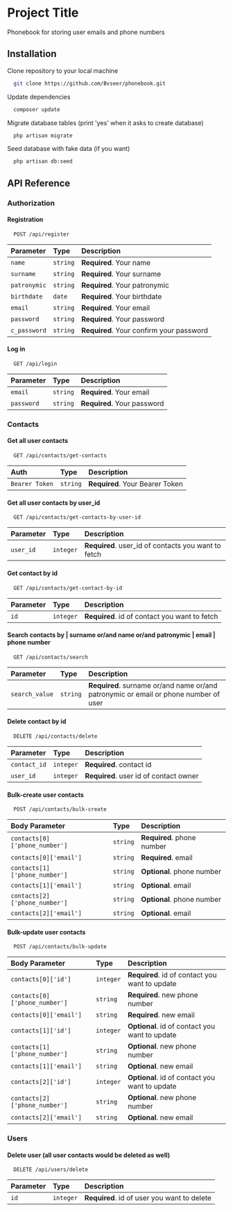 
# Project Title

Phonebook for storing user emails and phone numbers



## Installation

Clone repository to your local machine

```bash
  git clone https://github.com/Bvseer/phonebook.git
```
Update dependencies
```bash
  composer update
``` 
Migrate database tables (print 'yes' when it asks to create database)
```bash
  php artisan migrate
``` 
Seed database with fake data (if you want)
```bash
  php artisan db:seed
``` 

## API Reference

### Authorization

#### Registration

```http
  POST /api/register
```

| Parameter | Type     | Description                |
| :-------- | :------- | :------------------------- |
| `name`       | `string` | **Required**. Your name |
| `surname`    | `string` | **Required**. Your surname |
| `patronymic` | `string` | **Required**. Your patronymic |
| `birthdate`  | `date` | **Required**. Your birthdate |
| `email`      | `string` | **Required**. Your email |
| `password`   | `string` | **Required**. Your password |
| `c_password` | `string` | **Required**. Your confirm your password |

#### Log in

```http
  GET /api/login
```

| Parameter | Type     | Description                |
| :-------- | :------- | :------------------------- |
| `email`      | `string` | **Required**. Your email |
| `password`   | `string` | **Required**. Your password |

### Contacts

#### Get all user contacts

```http
  GET /api/contacts/get-contacts
```

| Auth      | Type     | Description                |
| :-------- | :------- | :------------------------- |
| `Bearer Token` | `string` | **Required**. Your Bearer Token |

#### Get all user contacts by user_id

```http
  GET /api/contacts/get-contacts-by-user-id
```

| Parameter | Type     | Description                       |
| :-------- | :------- | :-------------------------------- |
| `user_id` | `integer` | **Required**. user_id of contacts you want to fetch |

#### Get contact by id

```http
  GET /api/contacts/get-contact-by-id
```

| Parameter | Type     | Description                       |
| :-------- | :------- | :-------------------------------- |
| `id`      | `integer` | **Required**. id of contact you want to fetch |

#### Search contacts by | surname or/and name or/and patronymic | email | phone number

```http
  GET /api/contacts/search
```

| Parameter | Type     | Description                       |
| :-------- | :------- | :-------------------------------- |
| `search_value`      | `string` | **Required**. surname or/and name or/and patronymic or email or phone number of user |

#### Delete contact by id

```http
  DELETE /api/contacts/delete
```

| Parameter | Type     | Description                       |
| :-------- | :------- | :-------------------------------- |
| `contact_id` | `integer` | **Required**. contact id |
| `user_id`    | `integer` | **Required**. user id of contact owner |

#### Bulk-create user contacts

```http
  POST /api/contacts/bulk-create
```

| Body Parameter | Type     | Description                       |
| :-------- | :------- | :-------------------------------- |
| `contacts[0]['phone_number']`| `string` | **Required**. phone number |
| `contacts[0]['email']`       | `string` | **Required**. email |
| `contacts[1]['phone_number']`| `string` | **Optional**. phone number |
| `contacts[1]['email']`       | `string` | **Optional**. email |
| `contacts[2]['phone_number']`| `string` | **Optional**. phone number |
| `contacts[2]['email']`       | `string` | **Optional**. email |

#### Bulk-update user contacts

```http
  POST /api/contacts/bulk-update
```

| Body Parameter | Type     | Description                       |
| :-------- | :------- | :-------------------------------- |
| `contacts[0]['id']`            | `integer` | **Required**. id of contact you want to update |
| `contacts[0]['phone_number']`  | `string` | **Required**. new phone number |
| `contacts[0]['email']`         | `string` | **Required**. new email |
| `contacts[1]['id']`            | `integer` | **Optional**. id of contact you want to update |
| `contacts[1]['phone_number']`  | `string` | **Optional**. new phone number |
| `contacts[1]['email']`         | `string` | **Optional**. new email |
| `contacts[2]['id']`            | `integer` | **Optional**. id of contact you want to update |
| `contacts[2]['phone_number']`  | `string` | **Optional**. new phone number |
| `contacts[2]['email']`         | `string` | **Optional**. new email |

### Users

#### Delete user (all user contacts would be deleted as well)

```http
  DELETE /api/users/delete
```

| Parameter | Type     | Description                       |
| :-------- | :------- | :-------------------------------- |
| `id`      | `integer` | **Required**. id of user you want to delete |


